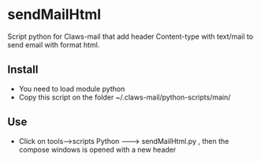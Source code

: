 # sendMailHtml
Script python for Claws-mail that add header Content-type with text/mail to send email with format html.

## Install

* You need to load module python
* Copy this script on the folder ~/.claws-mail/python-scripts/main/ 

## Use

* Click on tools-->scripts Python ---> sendMailHtml.py , then the compose windows is opened with a new header



